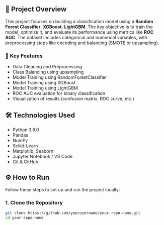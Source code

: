 
## 🚀 Project Overview

This project focuses on building a classification model using a **Random Forest Classifier**, **XGBoost**, **LightGBM**. The key objective is to train the model, optimize it, and evaluate its performance using metrics like **ROC AUC**. The dataset includes categorical and numerical variables, with preprocessing steps like encoding and balancing (SMOTE or upsampling).

### 🔑 Key Features
- Data Cleaning and Preprocessing
- Class Balancing using upsampling
- Model Training using RandomForestClassifier
- Model Training using XGBoost
- Model Training using LightGBM
- ROC AUC evaluation for binary classification
- Visualization of results (confusion matrix, ROC curve, etc.)

## 🛠️ Technologies Used

- Python 3.8.0
- Pandas
- NumPy
- Scikit-Learn
- Matplotlib, Seaborn
- Jupyter Notebook / VS Code
- Git & GitHub

## ⚙️ How to Run

Follow these steps to set up and run the project locally:

### 1. Clone the Repository

```bash
git clone https://github.com/yourusername/your-repo-name.git
cd your-repo-name
